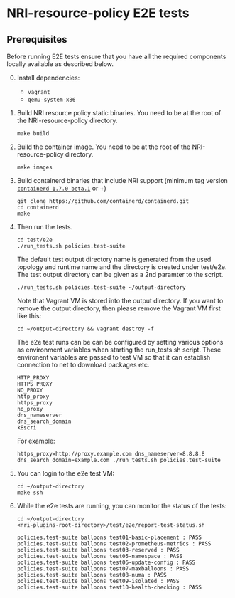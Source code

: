 # NRI-resource-policy E2E tests

## Prerequisites
Before running E2E tests ensure that you have all the required components locally available as described below.

0. Install dependencies:
   - `vagrant`
   - `qemu-system-x86`

1. Build NRI resource policy static binaries. You need to be at the root of the NRI-resource-policy directory.

    ```shell
    make build
    ```

2. Build the container image. You need to be at the root of the NRI-resource-policy directory.

    ```shell
    make images
    ```

3. Build containerd binaries that include NRI support (minimum tag version [`containerd 1.7.0-beta.1`](https://github.com/containerd/containerd/releases/tag/v1.7.0-beta.1) or +)

    ```shell
    git clone https://github.com/containerd/containerd.git
    cd containerd
    make
    ```

4. Then run the tests.

    ```shell
    cd test/e2e
    ./run_tests.sh policies.test-suite
    ```

    The default test output directory name is generated from the used topology
    and runtime name and the directory is created under test/e2e.
    The test output directory can be given as a 2nd paramter to the script.

    ```shell
    ./run_tests.sh policies.test-suite ~/output-directory
    ```

    Note that Vagrant VM is stored into the output directory. If you want to
    remove the output directory, then please remove the Vagrant VM first like
    this:

    ```shell
    cd ~/output-directory && vagrant destroy -f
    ```

    The e2e test runs can be can be configured by setting various options as
    environment variables when starting the run_tests.sh script. These environent
    variables are passed to test VM so that it can establish connection to
    net to download packages etc.

    ```
    HTTP_PROXY
    HTTPS_PROXY
    NO_PROXY
    http_proxy
    https_proxy
    no_proxy
    dns_nameserver
    dns_search_domain
    k8scri
    ```

    For example:

    ```shell
    https_proxy=http://proxy.example.com dns_nameserver=8.8.8.8 dns_search_domain=example.com ./run_tests.sh policies.test-suite
    ```

5. You can login to the e2e test VM:

    ```shell
    cd ~/output-directory
    make ssh
    ```

6. While the e2e tests are running, you can monitor the status of the tests:

    ```shell
    cd ~/output-directory
    <nri-plugins-root-directory>/test/e2e/report-test-status.sh

    policies.test-suite balloons test01-basic-placement : PASS
    policies.test-suite balloons test02-prometheus-metrics : PASS
    policies.test-suite balloons test03-reserved : PASS
    policies.test-suite balloons test05-namespace : PASS
    policies.test-suite balloons test06-update-config : PASS
    policies.test-suite balloons test07-maxballoons : PASS
    policies.test-suite balloons test08-numa : PASS
    policies.test-suite balloons test09-isolated : PASS
    policies.test-suite balloons test10-health-checking : PASS
    ```

